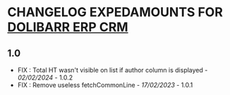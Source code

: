 # CHANGELOG EXPEDAMOUNTS FOR [DOLIBARR ERP CRM](https://www.dolibarr.org)


## 1.0
- FIX : Total HT wasn't visible on list if author column is displayed - *02/02/2024* - 1.0.2
- FIX : Remove useless fetchCommonLine  - *17/02/2023* - 1.0.1

